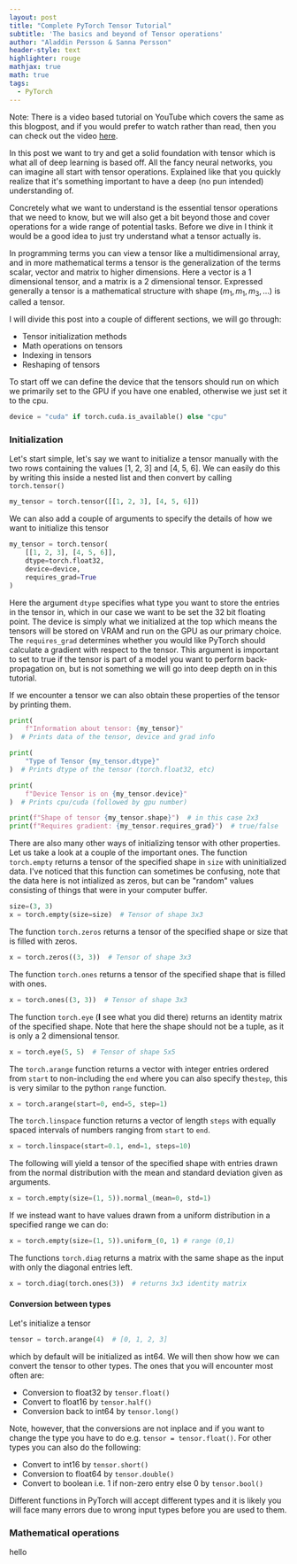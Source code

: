 ```yaml
---
layout: post
title: "Complete PyTorch Tensor Tutorial"
subtitle: 'The basics and beyond of Tensor operations'
author: "Aladdin Persson & Sanna Persson"
header-style: text
highlighter: rouge
mathjax: true
math: true
tags:
  - PyTorch
---
```

<script data-ad-client="ca-pub-7720049635521188" async src="https://pagead2.googlesyndication.com/pagead/js/adsbygoogle.js"></script>

Note: There is a video based tutorial on YouTube which covers the same
as this blogpost, and if you would prefer to watch rather than read, then you can check out
the video [here](https://youtu.be/x9JiIFvlUwk).


In this post we want to try and get a solid foundation with tensor which
is what all of deep learning is based off. All the fancy neural networks,
you can imagine all start with tensor operations. Explained like that you
quickly realize that it's something important to have a deep (no pun intended)
understanding of.

Concretely what we want to understand is the essential tensor 
operations that we need to know, but we will also get a bit beyond those
and cover operations for a wide range of potential tasks. Before we
dive in I think it would be a good idea to just try understand what a 
tensor actually is. 

In programming terms you can view a tensor like a 
multidimensional array, and in more mathematical terms a tensor is the generalization of 
the terms scalar, vector and matrix to higher
dimensions. Here a vector is a 1 dimensional tensor, and a matrix is a 
2 dimensional tensor. Expressed generally a tensor is a mathematical structure with shape 
$(m_1,m_1,m_3, ...)$ is called a tensor. 

I will divide this post into a couple of different sections, we will go through:
* Tensor initialization methods
* Math operations on tensors
* Indexing in tensors
* Reshaping of tensors

To start off we can define the device that the tensors should run on 
which we primarily set to the GPU if you have one enabled, otherwise
we just set it to the cpu. 

``` python
device = "cuda" if torch.cuda.is_available() else "cpu"
```
### Initialization
Let's start simple, let's say we want to initialize a tensor manually
with the two rows containing the values [1, 2, 3] and [4, 5, 6]. We can
easily do this by writing this inside a nested list and then convert by
calling `torch.tensor()`
 
```python
my_tensor = torch.tensor([[1, 2, 3], [4, 5, 6]])
```

We can also add a couple of arguments to specify the details of how we want to initialize this
tensor

```python
my_tensor = torch.tensor(
    [[1, 2, 3], [4, 5, 6]], 
    dtype=torch.float32, 
    device=device, 
    requires_grad=True
)
```

Here the argument `dtype` specifies what type you want to store the entries in the tensor 
in, which in our case we want to be set the 32 bit floating point. The device is simply what we
initialized at the top which means the tensors will be stored on VRAM and run on the GPU as our
primary choice. The `requires_grad` determines whether you would like PyTorch should calculate
a gradient with respect to the tensor. This argument is important to set to true if the tensor is
part of a model you want to perform back-propagation on, but is not something we will go into 
deep depth on in this tutorial. 

If we encounter a tensor we can also obtain these properties of the tensor by printing them.
```python
print(
    f"Information about tensor: {my_tensor}"
)  # Prints data of the tensor, device and grad info

print(
    "Type of Tensor {my_tensor.dtype}"
)  # Prints dtype of the tensor (torch.float32, etc)

print(
    f"Device Tensor is on {my_tensor.device}"
)  # Prints cpu/cuda (followed by gpu number)

print(f"Shape of tensor {my_tensor.shape}")  # in this case 2x3
print(f"Requires gradient: {my_tensor.requires_grad}")  # true/false
```

There are also many other ways of initializing tensor with other properties. Let us take a look
at a couple of the important ones. The function `torch.empty` returns a tensor of the 
specified shape in `size` with uninitialized data. I've noticed that this function can sometimes
be confusing, note that the data here is not intialized as zeros, but can be "random" values
consisting of things that were in your computer buffer.

```python
size=(3, 3)
x = torch.empty(size=size)  # Tensor of shape 3x3
```

The function `torch.zeros` returns a tensor of the specified shape or size that is filled with zeros.

```python
x = torch.zeros((3, 3))  # Tensor of shape 3x3 
```

The function `torch.ones` returns a tensor of the specified shape that is filled with ones.

```python
x = torch.ones((3, 3))  # Tensor of shape 3x3 
```

The function `torch.eye` (**I** see what you did there) returns an identity
matrix of the specified shape. Note that here the shape should not be a tuple, as it is only
a 2 dimensional tensor.

```python
x = torch.eye(5, 5)  # Tensor of shape 5x5
```

The `torch.arange` function returns a vector with integer entries ordered from `start` to
non-including the `end` 
where you can also specify the`step`, this is very similar to the python `range` function. 

```python
x = torch.arange(start=0, end=5, step=1)
```

The `torch.linspace` function returns a vector of length `steps` with equally 
spaced intervals of numbers ranging from `start` to `end`.

```python
x = torch.linspace(start=0.1, end=1, steps=10)  
```

The following will yield a tensor of the specified shape with entries drawn from the
normal distribution with the mean and standard deviation given as arguments.

```python
x = torch.empty(size=(1, 5)).normal_(mean=0, std=1)
```

If we instead want to have values drawn from a uniform distribution in a specified
range we can do:

```python
x = torch.empty(size=(1, 5)).uniform_(0, 1) # range (0,1)
```

The functions `torch.diag` returns a matrix with the same shape as the 
input with only the diagonal entries left.

```python
x = torch.diag(torch.ones(3))  # returns 3x3 identity matrix
```

#### Conversion between types
Let's initialize a tensor

```python
tensor = torch.arange(4)  # [0, 1, 2, 3] 
```

which by default will be initialized as int64. We will then show how we can 
convert the tensor to other types. The ones that you will encounter most often are:

* Conversion to float32 by `tensor.float()`
* Convert to float16 by `tensor.half()`
* Conversion back to int64 by `tensor.long()`

Note, however, that the conversions are not inplace and if you want to 
change the type you have to do e.g. `tensor = tensor.float()`. For other types you can
also do the following:

* Convert to int16 by `tensor.short()`
* Conversion to float64 by `tensor.double()`
* Convert to boolean i.e. 1 if non-zero entry else 0 by `tensor.bool()`  

Different functions in PyTorch will accept different types and it is likely you will
face many errors due to wrong input types before you are used to them. 

### Mathematical operations
hello